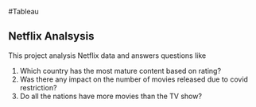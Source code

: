 #Tableau
## Netflix Analsysis
This project analysis Netflix data and answers questions like 
1. Which country has the most mature content based on rating?
2. Was there any impact on the number of movies released due to covid restriction?
3. Do all the nations have more movies than the TV show? 
